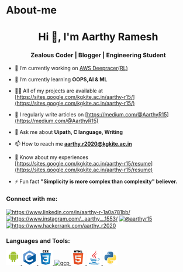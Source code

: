 # About-me
<h1 align="center">Hi 👋, I'm Aarthy Ramesh</h1>
<h3 align="center">Zealous Coder | Blogger | Engineering Student</h3>

- 🔭 I’m currently working on [AWS Deepracer(RL)](https://aws.amazon.com/deepracer/)

- 🌱 I’m currently learning **OOPS,AI & ML**

- 👨‍💻 All of my projects are available at [https://sites.google.com/kgkite.ac.in/aarthy-r15/](https://sites.google.com/kgkite.ac.in/aarthy-r15/)

- 📝 I regularly write articles on [https://medium.com/@AarthyR15](https://medium.com/@AarthyR15)

- 💬 Ask me about **Uipath, C language, Writing**

- 📫 How to reach me **aarthy.r2020@kgkite.ac.in**

- 📄 Know about my experiences [https://sites.google.com/kgkite.ac.in/aarthy-r15/resume](https://sites.google.com/kgkite.ac.in/aarthy-r15/resume)

- ⚡ Fun fact **"Simplicity is more complex than complexity" believer.**

<h3 align="left">Connect with me:</h3>
<p align="left">
<a href="https://www.linkedin.com/in/aarthy-r-1a0a781bb/" target="blank"><img align="center" src="https://raw.githubusercontent.com/rahuldkjain/github-profile-readme-generator/master/src/images/icons/Social/linked-in-alt.svg" alt="https://www.linkedin.com/in/aarthy-r-1a0a781bb/" height="30" width="40" /></a>
<a href="https://instagram.com/_.aarthy._.1553/" target="blank"><img align="center" src="https://raw.githubusercontent.com/rahuldkjain/github-profile-readme-generator/master/src/images/icons/Social/instagram.svg" alt="https://www.instagram.com/_.aarthy._.1553/" height="30" width="40" /></a>
<a href="https://medium.com/@aarthyr15" target="blank"><img align="center" src="https://raw.githubusercontent.com/rahuldkjain/github-profile-readme-generator/master/src/images/icons/Social/medium.svg" alt="@aarthyr15" height="30" width="40" /></a>
<a href="https://www.hackerrank.com/https://www.hackerrank.com/aarthy_r2020" target="blank"><img align="center" src="https://raw.githubusercontent.com/rahuldkjain/github-profile-readme-generator/master/src/images/icons/Social/hackerrank.svg" alt="https://www.hackerrank.com/aarthy_r2020" height="30" width="40" /></a>
</p>

<h3 align="left">Languages and Tools:</h3>
<p align="left"> <a href="https://developer.android.com" target="_blank"> <img src="https://raw.githubusercontent.com/devicons/devicon/master/icons/android/android-original-wordmark.svg" alt="android" width="40" height="40"/> </a> <a href="https://www.cprogramming.com/" target="_blank"> <img src="https://raw.githubusercontent.com/devicons/devicon/master/icons/c/c-original.svg" alt="c" width="40" height="40"/> </a> <a href="https://www.w3schools.com/css/" target="_blank"> <img src="https://raw.githubusercontent.com/devicons/devicon/master/icons/css3/css3-original-wordmark.svg" alt="css3" width="40" height="40"/> </a> <a href="https://cloud.google.com" target="_blank"> <img src="https://www.vectorlogo.zone/logos/google_cloud/google_cloud-icon.svg" alt="gcp" width="40" height="40"/> </a> <a href="https://www.w3.org/html/" target="_blank"> <img src="https://raw.githubusercontent.com/devicons/devicon/master/icons/html5/html5-original-wordmark.svg" alt="html5" width="40" height="40"/> </a> <a href="https://www.java.com" target="_blank"> <img src="https://raw.githubusercontent.com/devicons/devicon/master/icons/java/java-original.svg" alt="java" width="40" height="40"/> </a> <a href="https://www.python.org" target="_blank"> <img src="https://raw.githubusercontent.com/devicons/devicon/master/icons/python/python-original.svg" alt="python" width="40" height="40"/> </a> </p>

